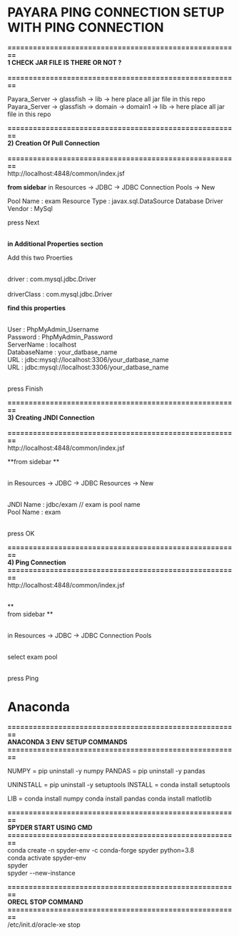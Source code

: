 # PAYARA PING CONNECTION SETUP WITH PING CONNECTION

**=======================================================<BR/>
1 CHECK JAR FILE IS THERE OR NOT ?<BR/>                            
=======================================================<BR/>**

Payara_Server -> glassfish -> lib -> here place all jar file in this repo <br/>
Payara_Server -> glassfish -> domain -> domain1 -> lib -> here place all jar file in this repo 

**=======================================================<BR/>
2) Creation Of Pull Connection<BR/>                            
=======================================================<BR/>**
http://localhost:4848/common/index.jsf

**from sidebar** 
in Resources -> JDBC -> JDBC Connection Pools -> New

Pool Name : exam
Resource Type : javax.sql.DataSource
Database Driver Vendor : MySql

press Next

**<br/>in Additional Properties section**

Add this two Proerties

<br/>driver : com.mysql.jdbc.Driver<br/>
<br/>driverClass : com.mysql.jdbc.Driver

**find this properties**

<br/>User : PhpMyAdmin_Username
<br/>Password : PhpMyAdmin_Password
<br/>ServerName : localhost
<br/>DatabaseName : your_datbase_name
<br/>URL : jdbc:mysql://localhost:3306/your_datbase_name
<br/>URL : jdbc:mysql://localhost:3306/your_datbase_name

<br/>press Finish

**=======================================================<BR/>
3) Creating JNDI Connection<BR/>                             
=======================================================<BR/>**
http://localhost:4848/common/index.jsf

**from sidebar **

<br/>in Resources -> JDBC -> JDBC Resources -> New

<br/>JNDI Name : jdbc/exam // exam is pool name
<br/>Pool Name : exam

<br/>press OK

**=======================================================<BR/>
4) Ping Connection<BR/>
=======================================================<BR/>**
http://localhost:4848/common/index.jsf

<br/>
**<br/>from sidebar **

<br/>in Resources -> JDBC -> JDBC Connection Pools

<br/>select exam pool

<br/>press Ping



# Anaconda

**=======================================================<BR/>
ANACONDA 3 ENV SETUP COMMANDS                               
=======================================================<BR/>**

NUMPY  = pip uninstall -y numpy
PANDAS = pip uninstall -y pandas
    
UNINSTALL = pip uninstall -y setuptools
INSTALL   = conda install setuptools

LIB = conda install numpy 
      conda install pandas
      conda install matlotlib

**=======================================================<BR/>
SPYDER START USING CMD                              
=======================================================<BR/>**
conda create -n spyder-env -c conda-forge spyder python=3.8<BR/>
conda activate spyder-env<BR/>
spyder<BR/>
spyder --new-instance

**=======================================================<BR/>
ORECL STOP COMMAND                              
=======================================================<BR/>**
/etc/init.d/oracle-xe stop
